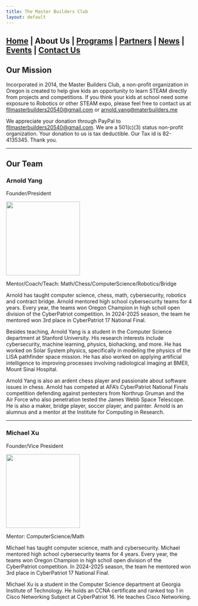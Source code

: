 ```yaml
---
title: The Master Builders Club
layout: default
---
```


## [Home](./index.html) | **About Us** | [Programs](./programs.html) | [Partners](./partners.html) | [News](./news.html) | [Events](./events.html) | [Contact Us](./contacts.html)

## Our Mission

Incorporated in 2014, the Master Builders Club, a non-profit organization in Oregon is created to help give kids an opportunity to learn STEAM directly from projects and competitions. If you think your kids at school need some exposure to Robotics or other STEAM expo, please feel free to contact us at fllmasterbuilders20540@gmail.com or arnold.yang@materbuilders.me

We appreciate your donation through PayPal to fllmasterbuilders20540@gmail.com. We are a 501(c)(3) status non-profit organization. Your donation to us is tax deductible. Our Tax id is 82-4135345. Thank you.

---

## Our Team

### Arnold Yang 
Founder/President

<img src="https://github.com/user-attachments/assets/2924ad64-5978-4b34-8a54-e8b0d467613b" width="200"/>

Mentor/Coach/Teach: Math/Chess/ComputerScience/Robotics/Bridge

Arnold has taught computer science, chess, math, cybersecurity, robotics and contract bridge. Arnold mentored high school cybersecurity teams for 4 years. Every year, the teams won Oregon Champion in high scholl open division of the CyberPatriot competition. In 2024-2025 season, the team he mentored won 3rd place in CyberPatriot 17 National Final.

Besides teaching, Arnold Yang is a student in the Computer Science department at Stanford University. His research interests include cybersecurity, machine learning, physics, biohacking, and more. He has worked on Solar System physics, specifically in modeling the physics of the LISA pathfinder space mission. He has also worked on applying artificial intelligence to improving processes involving radiological imaging at BMEII, Mount Sinai Hospital. 

Arnold Yang is also an ardent chess player and passionate about software issues in chess. Arnold has competed at AFA’s CyberPatriot National Finals competition defending against pentesters from Northrup Gruman and the Air Force who also penetration tested the James Webb Space Telescope. He is also a maker, bridge player, soccer player, and painter. Arnold is an alumnus and a mentor at the Institute for Computing in Research.

---

### Michael Xu
Founder/Vice President

<img src="https://github.com/user-attachments/assets/26b85b4c-316d-4b83-aba0-507b56822393" width="200"/>

Mentor: ComputerScience/Math

Michael has taught computer science, math and cybersecurity. Michael mentored high school cybersecurity teams for 4 years. Every year, the teams won Oregon Champion in high scholl open division of the CyberPatriot competition. In 2024-2025 season, the team he mentored won 3rd place in CyberPatriot 17 National Final.

Michael Xu is a student in the Computer Science department at Georgia Institute of Technology. He holds an CCNA certificate and ranked top 1 in Cisco Networking Subject at CyberPatriot 16. He teaches Cisco Networking. 

